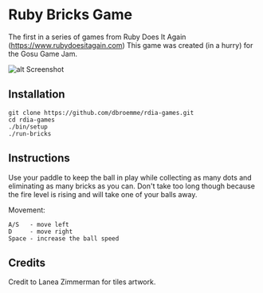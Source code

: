 # Ruby Bricks Game

The first in a series of games from Ruby Does It Again (https://www.rubydoesitagain.com)
This game was created (in a hurry) for the Gosu Game Jam.

![alt Screenshot](https://github.com/dbroemme/rdia-games/blob/master/media/BricksScreenshot1.png?raw=true)

## Installation

```
git clone https://github.com/dbroemme/rdia-games.git
cd rdia-games
./bin/setup
./run-bricks
```
## Instructions

Use your paddle to keep the ball in play while collecting as many dots and eliminating
as many bricks as you can. Don't take too long though because the fire level is rising
and will take one of your balls away.

Movement:
```
A/S   - move left
D     - move right
Space - increase the ball speed
```
## Credits
Credit to Lanea Zimmerman for tiles artwork.


